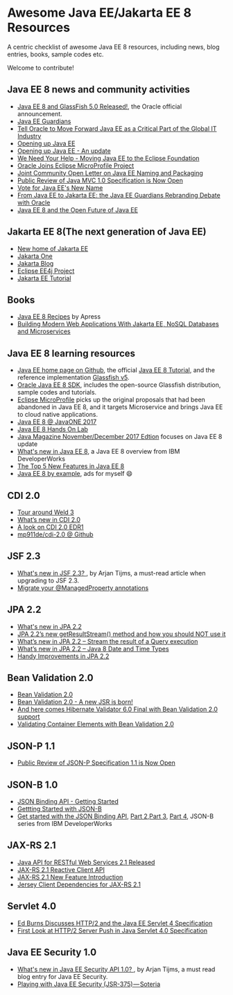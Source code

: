 # Awesome Java EE/Jakarta EE 8 Resources

A centric checklist of awesome Java EE 8 resources, including news, blog entries, books, sample codes etc. 

Welcome to contribute!


## Java EE 8 news and community activities

* [Java EE 8 and GlassFish 5.0 Released!](https://blogs.oracle.com/theaquarium/java-ee-8-is-final-and-glassfish-50-is-released), the Oracle official announcement.
* [Java EE Guardians](https://javaee-guardians.io/)
* [Tell Oracle to Move Forward Java EE as a Critical Part of the Global IT Industry](https://www.change.org/p/larry-ellison-tell-oracle-to-move-forward-java-ee-as-a-critical-part-of-the-global-it-industry)
* [Opening up Java EE](https://blogs.oracle.com/theaquarium/opening-up-java-ee)
* [Opening up Java EE - An update](https://blogs.oracle.com/theaquarium/opening-up-ee-update)
* [We Need Your Help - Moving Java EE to the Eclipse Foundation](https://www.change.org/p/larry-ellison-tell-oracle-to-move-forward-java-ee-as-a-critical-part-of-the-global-it-industry/u/21473794?utm_medium=email&utm_source=petition_update&utm_campaign=146669&sfmc_tk=xZ%2f6z4TGoQ02piKnRtK%2bejNgWC%2bWD6nr3P%2bcjkRrgGJqXJLLTSlXDQ6alq40O5pe&j=146669&sfmc_sub=46994739&l=32_HTML&u=27789648&mid=7259882&jb=1)
* [Oracle Joins Eclipse MicroProfile Project](https://www.infoq.com/news/2017/11/oraclejoinsmicroprofile)
* [Joint Community Open Letter on Java EE Naming and Packaging](https://javaee-guardians.io/2018/01/02/joint-community-open-letter-on-java-ee-naming-and-packaging/)
* [Public Review of Java MVC 1.0 Specification is Now Open](https://www.infoq.com/news/2018/01/mvc-1.0-public-review)
* [Vote for Java EE's New Name](https://www.infoq.com/news/2018/02/JavaEENewNameJan18)
* [From Java EE to Jakarta EE: the Java EE Guardians Rebranding Debate with Oracle](https://www.infoq.com/news/2018/02/from-javaee-to-jakartaee)
* [Java EE 8 and the Open Future of Java EE ](https://dzone.com/articles/java-ee-8-and-the-open-future-of-java-ee)

## Jakarta EE 8(The next generation of Java EE)

* [New home of Jakarta EE](https://jakarta.ee/)
* [Jakarta One](https://jakartaone.org/2019/)
* [Jakarta Blog](https://jakartablogs.ee/)
* [Eclipse EE4j Project](https://projects.eclipse.org/projects/ee4j)
* [Jakarta EE Tutorial](https://eclipse-ee4j.github.io/jakartaee-tutorial)

## Books

* [Java EE 8 Recipes](https://www.apress.com/us/book/9781484235935) by Apress
* [Building Modern Web Applications With Jakarta EE, NoSQL Databases and Microservices](https://www.amazon.co.uk/Building-Applications-Jakarta-Databases-Microservices/dp/9389423341)

## Java EE 8 learning resources

* [Java EE home page on Github](https://javaee.github.io/), the official [Java EE 8 Tutorial](https://javaee.github.io/tutorial/), and the reference implementation [Glassfish v5](https://javaee.github.io/glassfish/download).
* [Oracle Java EE 8 SDK](http://www.oracle.com/technetwork/java/javaee/downloads/index.html), includes the open-source Glassfish distribution, sample codes and tutorials.
* [Eclipse MicroProfile](http://microprofile.io) picks up the original proposals that had been abandoned in Java EE 8, and it targets Microservice and brings Java EE to cloud native applications.
* [Java EE 8 @ JavaONE 2017](https://blogs.oracle.com/theaquarium/java-ee-8-javaone-2017)
* [Java EE 8 Hands On Lab ](https://github.com/javaee/j1-hol)
* [Java Magazine November/December 2017 Edtion](http://www.javamagazine.mozaicreader.com/NovDec2017#&pageSet=12&page=0) focuses on Java EE 8 update
* [What's new in Java EE 8](https://www.ibm.com/developerworks/library/j-whats-new-in-javaee-8/), a Java EE 8 overview from IBM DeveloperWorks
* [The Top 5 New Features in Java EE 8](https://dzone.com/articles/the-top-5-new-features-in-java-ee-8)
* [Java EE 8 by example](https://hantsy.gitbooks.io/java-ee-8-by-example/content/), ads for myself :smile:

## CDI 2.0

* [Tour around Weld 3](http://weld.cdi-spec.org/news/2017/05/19/tour-around-weld-3/)
* [What’s new in CDI 2.0](http://docs.jboss.org/cdi/learn/cdi_2/slides.html)
* [A look on CDI 2.0 EDR1](https://paluch.biz/blog/144-a-look-on-cdi-2-0-edr1.html)
* [mp911de/cdi-2.0 @ Github](https://github.com/mp911de/cdi-2.0)

## JSF 2.3

* [What's new in JSF 2.3? ](http://arjan-tijms.omnifaces.org/p/jsf-23.html), by Arjan Tijms, a must-read article when upgrading to JSF 2.3.
* [Migrate your @ManagedProperty annotations](http://www.manorrock.com/blog/2013/11/01/jsf_tip_31_migrate_your_managedproperty_annotations.html)

## JPA 2.2

* [What's new in JPA 2.2](https://www.thoughts-on-java.org/whats-new-in-jpa-2-2/)
* [JPA 2.2’s new getResultStream() method and how you should NOT use it](https://www.thoughts-on-java.org/jpa-2-2s-new-stream-method-and-how-you-should-not-use-it/)
* [What’s new in JPA 2.2 – Stream the result of a Query execution](https://vladmihalcea.com/2017/07/04/whats-new-in-jpa-2-2-stream-the-result-of-a-query-execution)
* [What’s new in JPA 2.2 – Java 8 Date and Time Types](https://vladmihalcea.com/2017/06/26/whats-new-in-jpa-2-2-java-8-date-and-time-types/)
* [Handy Improvements in JPA 2.2](https://www.infoq.com/news/2018/01/improvements-jpa-22)

## Bean Validation 2.0

* [Bean Validation 2.0 ](https://dzone.com/articles/bean-validation-20)
* [Bean Validation 2.0 - A new JSR is born!](http://beanvalidation.org/news/2016/07/15/bean-validation-2-0-is-coming/)
* [And here comes Hibernate Validator 6.0 Final with Bean Validation 2.0 support](http://in.relation.to/2017/08/07/and-here-comes-hibernate-validator-60)
* [Validating Container Elements with Bean Validation 2.0](http://www.baeldung.com/bean-validation-container-elements)

## JSON-P 1.1

* [Public Review of JSON-P Specification 1.1 is Now Open](https://www.infoq.com/news/2017/03/json-processing-public-review)

## JSON-B 1.0

* [JSON Binding API - Getting Started](http://json-b.net/getting-started.html)
* [Gettting Started with JSON-B](https://www.javaindeed.com/getting-started-with-json-b/)
* [Get started with the JSON Binding API](https://www.ibm.com/developerworks/java/library/j-javaee8-json-binding-1/), [Part 2](https://www.ibm.com/developerworks/java/library/j-javaee8-json-binding-2/),[Part 3](https://www.ibm.com/developerworks/java/library/j-javaee8-json-binding-3/), [Part 4](https://www.ibm.com/developerworks/java/library/j-javaee8-json-binding-4/), JSON-B series from IBM DeveloperWorks

## JAX-RS 2.1

* [Java API for RESTful Web Services 2.1 Released](https://www.infoq.com/news/2017/08/JAX-RS-2.1-released)
* [JAX-RS 2.1 Reactive Client API](https://blogs.oracle.com/pavelbucek/jax-rs-21-reactive-client-api)
* [JAX-RS 2.1 New Feature Introduction](http://ridingthecrest.com/blog/2017/02/22/jax-rs-2_1-new-feature-introduction.html)
* [Jersey Client Dependencies for JAX-RS 2.1](https://dzone.com/articles/jersey-client-dependencies-for-jax-rs-21)

## Servlet 4.0

* [Ed Burns Discusses HTTP/2 and the Java EE Servlet 4 Specification](https://www.infoq.com/news/2015/03/burns-servlet-http2)
* [First Look at HTTP/2 Server Push in Java Servlet 4.0 Specification](https://dzone.com/articles/first-look-at-http2-server-push-in-java-servlet-40-1)

## Java EE Security 1.0

* [What's new in Java EE Security API 1.0? ](http://arjan-tijms.omnifaces.org/p/whats-new-in-java-ee-security-api-10.html),  by Arjan Tijms, a must read blog entry for Java EE Security.
* [Playing with Java EE Security (JSR-375) — Soteria](https://medium.com/@swhp/playing-with-java-ee-security-jsr-375-soteria-38e8d2b094d4)


